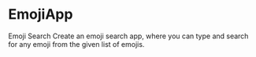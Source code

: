 # EmojiApp

Emoji Search
Create an emoji search app, where you can type and search for any emoji from the given list of emojis.
